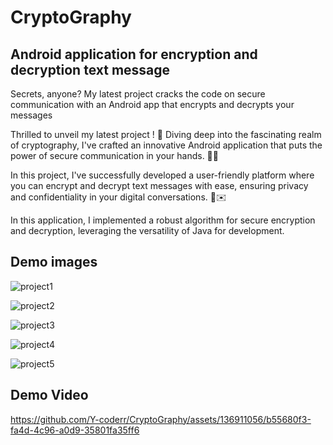 # CryptoGraphy #
## Android application for encryption and decryption text message ##
Secrets, anyone? My latest project cracks the code on secure communication with an Android app that encrypts and decrypts your messages

Thrilled to unveil my latest project ! 🚀 Diving deep into the fascinating realm of cryptography, I've crafted an innovative Android application that puts the power of secure communication in your hands. 🔐💬

In this project, I've successfully developed a user-friendly platform where you can encrypt and decrypt text messages with ease, ensuring privacy and confidentiality in your digital conversations. 📲✉️

In this application, I implemented a robust algorithm for secure encryption and decryption, leveraging the versatility of Java for development.

## Demo images ##

![project1](https://github.com/Y-coderr/CryptoGraphy/assets/136911056/dbca3da5-85c9-4330-ba69-4cbfe53aa7c1)


![project2](https://github.com/Y-coderr/CryptoGraphy/assets/136911056/a899a32b-0ee6-4861-ae36-814a383264b1)


![project3](https://github.com/Y-coderr/CryptoGraphy/assets/136911056/62413dd5-4273-4ffb-a0ca-183cca6a2fcd)


![project4](https://github.com/Y-coderr/CryptoGraphy/assets/136911056/e0d2e7a7-ebf1-462e-8368-8dfdecee094b)


![project5](https://github.com/Y-coderr/CryptoGraphy/assets/136911056/49d30a37-6b1a-4289-a34d-ed10f89dec8e)


## Demo Video ##

https://github.com/Y-coderr/CryptoGraphy/assets/136911056/b55680f3-fa4d-4c96-a0d9-35801fa35ff6


